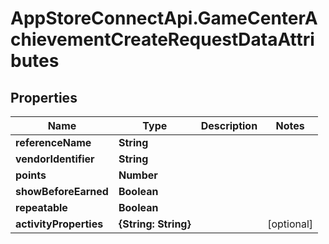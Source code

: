 # AppStoreConnectApi.GameCenterAchievementCreateRequestDataAttributes

## Properties

Name | Type | Description | Notes
------------ | ------------- | ------------- | -------------
**referenceName** | **String** |  | 
**vendorIdentifier** | **String** |  | 
**points** | **Number** |  | 
**showBeforeEarned** | **Boolean** |  | 
**repeatable** | **Boolean** |  | 
**activityProperties** | **{String: String}** |  | [optional] 



